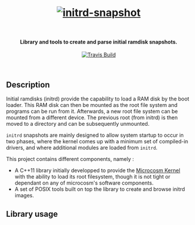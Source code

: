 <h1 align="center">
  <br>
  <a href="#"><img src="docs/snapshot.png" alt="initrd-snapshot" /></a>
  <br><br>
</h1>

<h4 align="center">Library and tools to create and parse initial ramdisk snapshots. </h4>

<p align="center">
  <a href="https://travis-ci.org/HQarroum/initrd-snapshot">
    <img src="https://travis-ci.org/HQarroum/initrd-snapshot.svg"
         alt="Travis Build">
  </a>
</p>
<br>

## Description

Initial ramdisks (initrd) provide the capability to load a RAM disk by the boot loader. This RAM disk can then be mounted as the root file system and programs can be run from it. Afterwards, a new root file system can be mounted from a different device. The previous root (from initrd) is then moved to a directory and can be subsequently unmounted.

`initrd` snapshots are mainly designed to allow system startup to occur in two phases, where the kernel comes up with a minimum set of compiled-in drivers, and where additional modules are loaded from `initrd`.

This project contains different components, namely :

 * A C++11 library initially developped to provide the [Microcosm Kernel](https://github.com/HQarroum/microcosm) with the ability to load its root filesystem, though it is not tight or dependant on any of microcosm's software components.
 * A set of POSIX tools built on top the library to create and browse initrd images.

## Library usage

### 

